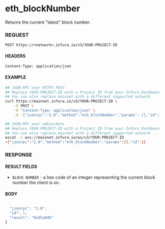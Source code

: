 # eth_blockNumber

Returns the current "latest" block number.

### REQUEST

`POST https://<network>.infura.io/v3/YOUR-PROJECT-ID`

#### HEADERS

`Content-Type: application/json`

#### EXAMPLE
```bash
## JSON-RPC over HTTPS POST
## Replace YOUR-PROJECT-ID with a Project ID from your Infura Dashboard
## You can also replace mainnet with a different supported network
curl https://mainnet.infura.io/v3/YOUR-PROJECT-ID \
    -X POST \
    -H "Content-Type: application/json" \
    -d '{"jsonrpc":"2.0","method":"eth_blockNumber","params": [],"id":1}'

## JSON-RPC over websockets
## Replace YOUR-PROJECT-ID with a Project ID from your Infura Dashboard
## You can also replace mainnet with a different supported network
wscat -c wss://mainnet.infura.io/ws/v3/YOUR-PROJECT-ID
>{"jsonrpc":"2.0","method":"eth_blockNumber","params":[],"id":1}
```

### RESPONSE

#### RESULT FIELDS
- `BLOCK NUMBER` - a hex code of an integer representing the current block number the client is on.

#### BODY

```js

  "jsonrpc": "2.0",
  "id": 1,
  "result": "0x65a8db"
}
```

